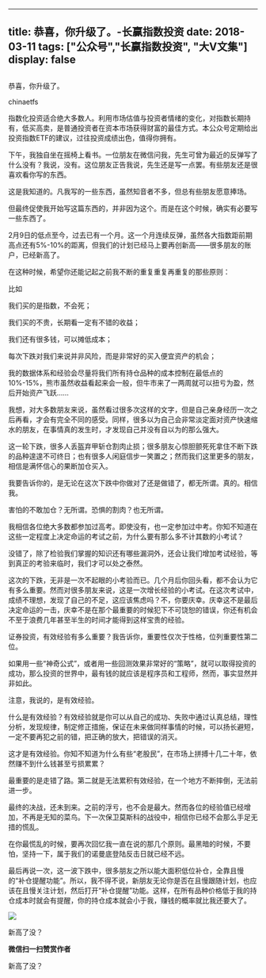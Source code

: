 
---
title:  恭喜，你升级了。-长赢指数投资
date: 2018-03-11
tags: ["公众号","长赢指数投资", "大V文集"]
display: false
---


## 



恭喜，你升级了。




chinaetfs




指数化投资适合绝大多数人。利用市场估值与投资者情绪的变化，对指数长期持有，低买高卖，是普通投资者在资本市场获得财富的最佳方式。本公众号定期给出投资指数ETF的建议，过往投资成绩出色，值得你拥有。






<mpvoice frameborder="0" class="res_iframe js_editor_audio audio_iframe" src="/cgi-bin/readtemplate?t=tmpl/audio_tmpl&amp;name=%E5%91%B3%E9%81%93&amp;play_length=04:16" isaac2="1" low_size="496.88" source_size="496.9" high_size="2001.34" name="味道" play_length="256000" voice_encode_fileid="MzIwMTIzNDMwNF8yNjUzNDA4NzYw"></mpvoice>







下午，我独自坐在摇椅上看书。一位朋友在微信问我，先生可曾为最近的反弹写了什么没有？我说，没有。这位朋友正告我说，先生还是写一点罢。有些朋友还是很喜欢看你写的东西。



这是我知道的。凡我写的一些东西，虽然知音者不多，但总有些朋友愿意捧场。



但最终促使我开始写这篇东西的，并非因为这个。而是在这个时候，确实有必要写一些东西了。





2月9日的低点至今，过去已有一个月。这一个月连续反弹，虽然各大指数距前期高点还有5%-10%的距离，但我们的计划已经马上要再创新高——很多朋友的账户，已经新高了。



在这种时候，希望你还能记起之前我不断的重复重复再重复的那些原则：



比如



我们买的是指数，不会死；



我们买的不贵，长期看一定有不错的收益；



我们还有很多钱，可以摊低成本；



每次下跌对我们来说并非风险，而是非常好的买入便宜资产的机会；



我的数据体系和经验会尽量将我们所有持仓品种的成本控制在最低点的10%-15%，熊市虽然收益看起来会一般，但牛市来了一两周就可以扭亏为盈，然后开始资产飞跃……





我想，对大多数朋友来说，虽然看过很多次这样的文字，但是自己亲身经历一次之后再看，才会有完全不同的感受。同样，很多以为自己会非常淡定面对资产快速缩水的朋友，在事情真的发生时，才发现自己并没有自以为的那么强大。



这一轮下跌，很多人丢盔弃甲斩仓割肉止损；很多朋友心惊胆颤死死拿住不断下跌的品种遑遑不可终日；也有很多人闲庭信步一笑置之；然而我们这里更多的朋友，相信是满怀信心的果断加仓买入。



我要告诉你的，是无论在这次下跌中你做对了还是做错了，都无所谓。真的。相信我。



害怕的不敢加仓？无所谓。恐惧的割肉？也无所谓。





我相信各位绝大多数都参加过高考。即使没有，也一定参加过中考。你知不知道在这些一定程度上决定命运的考试之前，为什么要有那么多不计其数的小考试？



没错了，除了检验我们掌握的知识还有哪些漏洞外，还会让我们增加考试经验，等到真正的考验来临时，我们才可以处之泰然。



这次的下跌，无非是一次不起眼的小考验而已。几个月后你回头看，都不会认为它有多么重要。然而对很多朋友来说，这是一次增长经验的小考试。在这次考试中，成绩不理想，发现了自己的不足，这应该焦虑吗？不，你要庆幸。庆幸这不是最后决定命运的一击，庆幸不是在那个最重要的时候犯下不可饶恕的错误，你还有机会不至于浪费几年甚至半生的时间才能得到这样宝贵的经验。





证券投资，有效经验有多么重要？我告诉你，重要性仅次于性格，位列重要性第二位。



如果用一些“神奇公式”，或者用一些回测效果非常好的“策略”，就可以取得投资的成功，那么投资的世界中，最有钱的就应该是程序员和工程师，然而，事实显然并非如此。



注意，我说的，是有效经验。



什么是有效经验？有效经验就是你可以从自己的成功、失败中通过认真总结，理性分析，发现规律，制定修正措施，保证在未来做同样事情的时候，可以扬长避短，一定不要再犯之前的错，把正确的放大，把错误的消灭。



这才是有效经验。你知不知道为什么有些“老股民”，在市场上拼搏十几二十年，依然赚不到什么钱甚至亏损累累？



最重要的是走错了路。第二就是无法累积有效经验，在一个地方不断摔倒，无法前进一步。





最终的决战，还未到来。之前的浮亏，也不会是最大。然而各位的经验值已经增加，不再是无知的菜鸟。下一次保卫莫斯科的战役中，相信你已经不会那么手足无措的慌乱。



在你最慌乱的时候，要再次回忆我一直在说的那几个原则。最黑暗的时候，不要怕，坚持一下，属于我们的诺曼底登陆反击日就已经不远。





最后再说一次，这一波下跌中，很多朋友之所以能大面积低位补仓，全靠且慢的“补仓提醒功能”。所以，我不得不说，新朋友无论你是否在且慢跟随计划，也应该在且慢关注计划，然后打开“补仓提醒”功能。这样，在所有品种价格低于我的持仓成本时就会有提醒，你的持仓成本就会小于我，赚钱的概率就比我还要大了。



<img class="" data-copyright="0" data-ratio="0.4144927536231884" data-s="300,640" src="https://mmbiz.qpic.cn/mmbiz_jpg/SEPick5M9xjM8hIGyWwCsFnMP9rLBuA65SUnDXt8TJ8QpTMTZvlLEnyYicyuiaLfibfzz0lqueicwTDvC679PhlzLjw/640?wx_fmt=jpeg" data-type="jpeg" data-w="690" style=""/>







新高了没？


**微信扫一扫赞赏作者**






新高了没？








